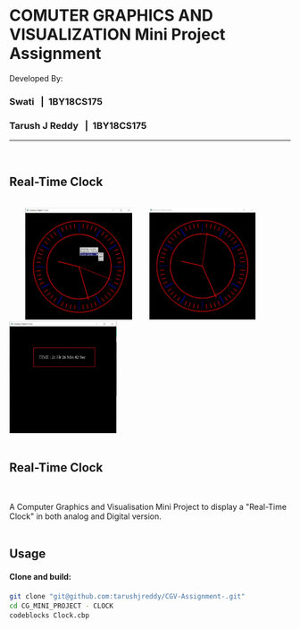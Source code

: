 <h1>COMUTER GRAPHICS AND VISUALIZATION Mini Project Assignment</h1>


Developed By:

<h3> Swati &nbsp |&nbsp 1BY18CS175 </h3>

<h3> Tarush J Reddy &nbsp |&nbsp 1BY18CS175</h3>

<hr></hr>
<br/>

## Real-Time Clock
<br/>
<span>
&nbsp&nbsp&nbsp&nbsp&nbsp&nbsp
<img style="height:200px" src="./imagezero.jpeg"/>
&nbsp&nbsp&nbsp&nbsp&nbsp&nbsp
<img style="height:200px" src="./imageone.jpeg"/>
&nbsp&nbsp&nbsp&nbsp&nbsp&nbsp
<img style="height:200px" src="./imagetwo.jpeg"/>
</span>

<br/>
<br/>



## Real-Time Clock
<br/>

A Computer Graphics and Visualisation Mini Project to display a "Real-Time Clock" in both analog and Digital version.
<br/>
<br/>

## Usage

#### Clone and build:

```zsh
git clone "git@github.com:tarushjreddy/CGV-Assignment-.git"
cd CG_MINI_PROJECT - CLOCK
codeblocks Clock.cbp

```
